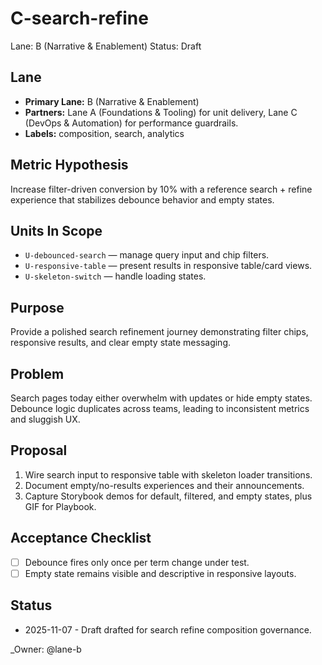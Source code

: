 # C-search-refine

Lane: B (Narrative & Enablement)
Status: Draft

## Lane

- **Primary Lane:** B (Narrative & Enablement)
- **Partners:** Lane A (Foundations & Tooling) for unit delivery, Lane C (DevOps & Automation) for performance guardrails.
- **Labels:** composition, search, analytics

## Metric Hypothesis

Increase filter-driven conversion by 10% with a reference search + refine experience that stabilizes debounce behavior and empty states.

## Units In Scope

- `U-debounced-search` — manage query input and chip filters.
- `U-responsive-table` — present results in responsive table/card views.
- `U-skeleton-switch` — handle loading states.

## Purpose

Provide a polished search refinement journey demonstrating filter chips, responsive results, and clear empty state messaging.

## Problem

Search pages today either overwhelm with updates or hide empty states. Debounce logic duplicates across teams, leading to inconsistent metrics and sluggish UX.

## Proposal

1. Wire search input to responsive table with skeleton loader transitions.
2. Document empty/no-results experiences and their announcements.
3. Capture Storybook demos for default, filtered, and empty states, plus GIF for Playbook.

## Acceptance Checklist

- [ ] Debounce fires only once per term change under test.
- [ ] Empty state remains visible and descriptive in responsive layouts.

## Status

- 2025-11-07 - Draft drafted for search refine composition governance.

<!-- prettier-ignore -->
_Owner: @lane-b
